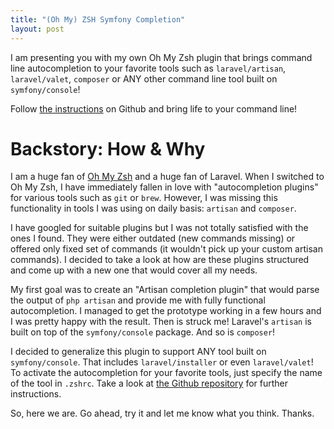```yaml
---
title: "(Oh My) ZSH Symfony Completion"
layout: post
---
```


I am presenting you with my own Oh My Zsh plugin that brings command line autocompletion to your favorite tools such as `laravel/artisan`, `laravel/valet`, `composer` or ANY other command line tool built on `symfony/console`!

Follow [the instructions](https://github.com/jerguslejko/zsh-symfony-completion#oh-my-zsh-symfony-console-completion) on Github and bring life to your command line!

# Backstory: How & Why

I am a huge fan of [Oh My Zsh](https://github.com/robbyrussell/oh-my-zsh) and a huge fan of Laravel. When I switched to Oh My Zsh, I have immediately fallen in love with "autocompletion plugins" for various tools such as `git` or `brew`. However, I was missing this functionality in tools I was using on daily basis: `artisan` and `composer`.

I have googled for suitable plugins but I was not totally satisfied with the ones I found. They were either outdated (new commands missing) or offered only fixed set of commands (it wouldn't pick up your custom artisan commands). I decided to take a look at how are these plugins structured and come up with a new one that would cover all my needs.

My first goal was to create an "Artisan completion plugin" that would parse the output of `php artisan` and provide me with fully functional autocompletion. I managed to get the prototype working in a few hours and I was pretty happy with the result. Then is struck me! Laravel's `artisan` is built on top of the `symfony/console` package. And so is `composer`!

I decided to generalize this plugin to support ANY tool built on `symfony/console`. That includes `laravel/installer` or even `laravel/valet`! To activate the autocompletion for your favorite tools, just specify the name of the tool in `.zshrc`. Take a look at [the Github repository](https://github.com/jerguslejko/zsh-symfony-completion#instalation) for further instructions.

So, here we are. Go ahead, try it and let me know what you think. Thanks.
